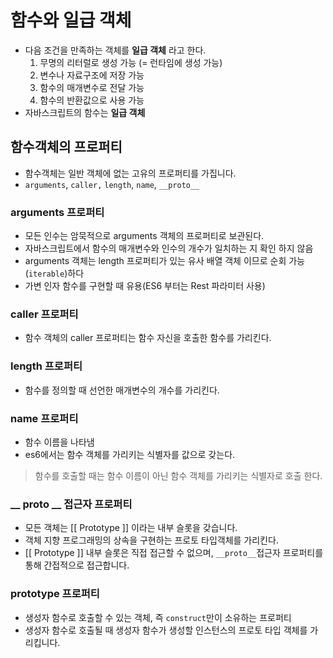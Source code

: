 ﻿
# 함수와 일급 객체
 - 다음 조건을 만족하는 객체를 **일급 객체** 라고 한다.
	 1. 무명의 리터럴로 생성 가능 (= 런타임에 생성 가능)
	 2. 변수나 자료구조에 저장 가능
	 3. 함수의 매개변수로 전달 가능
	 4. 함수의 반환값으로 사용 가능
- 자바스크립트의 함수는 **일급 객체**

## 함수객체의 프로퍼티
- 함수객체는 일반 객체에 없는 고유의 프로퍼티를 가집니다.
- `arguments`, `caller,` `length`, `name`, `__proto__`

### arguments 프로퍼티
- 모든 인수는 암묵적으로 arguments 객체의 프로퍼티로 보관된다.
- 자바스크립트에서 함수의 매개변수와 인수의 개수가 일치하는 지 확인 하지 않음
- arguments 객체는 length 프로퍼티가 있는 유사 배열 객체 이므로 순회 가능(`iterable`)하다
- 가변 인자 함수를 구현할 때 유용(ES6 부터는 Rest 파라미터 사용)

### caller 프로퍼티
- 함수 객체의 caller 프로퍼티는 함수 자신을 호출한 함수를 가리킨다.

### length 프로퍼티
- 함수를 정의할 때 선언한 매개변수의 개수를 가리킨다. 

### name 프로퍼티
- 함수 이름을 나타냄
- es6에서는 함수 객체를 가리키는 식별자를 값으로 갖는다. 
> 함수를 호출할 때는 함수 이름이 아닌 함수 객체를 가리키는 식별자로 호출 한다.

### __ proto __ 접근자 프로퍼티
- 모든 객체는 [[ Prototype ]] 이라는 내부 슬롯을 갖습니다.
- 객체 지향 프로그래밍의 상속을 구현하는 프로토 타입객체를 가리킨다.
- [[ Prototype ]] 내부 슬롯은 직접 접근할 수 없으며, `__proto__`접근자 프로퍼티를 통해 간접적으로 접근합니다.

### prototype 프로퍼티
- 생성자 함수로 호출할 수 있는 객체, 즉 `construct`만이 소유하는 프로퍼티
- 생성자 함수로 호출될 때 생성자 함수가 생성할 인스턴스의 프로토 타입 객체를 가리킵니다. 



